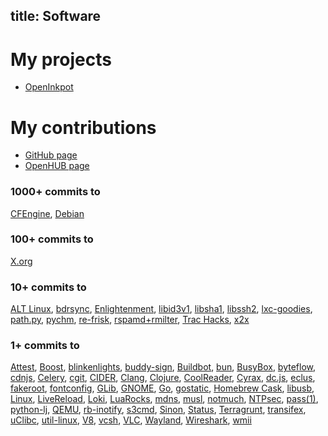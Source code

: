 title: Software
----

# My projects

* [OpenInkpot](https://wiki.mobileread.com/wiki/Openinkpot)

# My contributions

* [GitHub page](https://github.com/dottedmag/)
* [OpenHUB page](https://www.openhub.net/accounts/dottedmag/positions)

### 1000+ commits to

[CFEngine](https://github.com/cfengine/core/graphs/contributors),
[Debian](https://qa.debian.org/developer.php?login=Mikhail+Gusarov)

### 100+ commits to

[X.org](https://www.x.org/wiki/)

### 10+ commits to

[ALT Linux](http://www.altlinux.com/),
[bdrsync](https://github.com/dottedmag/bdrsync),
[Enlightenment](https://www.enlightenment.org/),
[libid3v1](https://github.com/dottedmag/libid3v1),
[libsha1](https://github.com/dottedmag/libsha1),
[libssh2](https://www.libssh2.org/),
[lxc-goodies](https://github.com/mborromeo/lxc-goodies),
[path.py](https://pypi.python.org/pypi/path.py),
[pychm](https://github.com/dottedmag/pychm),
[re-frisk](https://github.com/flexsurfer/re-frisk),
[rspamd+rmilter](https://rspamd.com/),
[Trac&nbsp;Hacks](https://trac-hacks.org/),
[x2x](https://github.com/dottedmag/x2x)

### 1+ commits to

[Attest](https://pythonhosted.org/Attest/),
[Boost](https://www.boost.org/),
[blinkenlights](https://justine.lol/blinkenlights/),
[buddy-sign](https://github.com/funcool/buddy-sign),
[Buildbot](https://buildbot.net/),
[bun](https://bun.sh),
[BusyBox](https://busybox.net/),
[byteflow](https://bitbucket.org/piranha/byteflow/wiki/Home),
[cdnjs](https://cdnjs.com/),
[Celery](http://www.celeryproject.org/),
[cgit](https://git.zx2c4.com/cgit/),
[CIDER](https://github.com/clojure-emacs/cider),
[Clang](https://clang.llvm.org),
[Clojure](https://clojure.org/),
[CoolReader](https://sourceforge.net/projects/crengine/),
[Cyrax](https://github.com/piranha/cyrax),
[dc.js](https://dc-js.github.io/dc.js/),
[eclus](https://github.com/goerlang/eclus),
[fakeroot](https://wiki.debian.org/FakeRoot),
[fontconfig](https://www.freedesktop.org/wiki/Software/fontconfig/),
[GLib](https://developer.gnome.org/glib/),
[GNOME](https://www.gnome.org/),
[Go](https://golang.org),
[gostatic](https://github.com/piranha/gostatic),
[Homebrew&nbsp;Cask](https://caskroom.github.io/),
[libusb](http://libusb.info/),
[Linux](https://www.kernel.org/),
[LiveReload](http://livereload.com/),
[Loki](https://grafana.com/oss/loki/),
[LuaRocks](https://luarocks.org/),
[mdns](https://github.com/asim/mdns/),
[musl](https://www.musl-libc.org/),
[notmuch](https://notmuchmail.org/),
[NTPsec](https://www.ntpsec.org/),
[pass(1)](https://www.passwordstore.org/),
[python-lj](https://github.com/daniilr/python-lj),
[QEMU](https://www.qemu.org/),
[rb-inotify](https://github.com/nex3/rb-inotify),
[s3cmd](http://s3tools.org/s3cmd),
[Sinon](http://sinonjs.org/),
[Status](https://status.im),
[Terragrunt](https://github.com/gruntwork-io/terragrunt),
[transifex](https://www.transifex.com/),
[uClibc](https://uclibc.org/),
[util-linux](https://git.kernel.org/cgit/utils/util-linux/util-linux.git),
[V8](https://developers.google.com/v8/),
[vcsh](https://github.com/RichiH/vcsh),
[VLC](https://www.videolan.org/vlc/index.html),
[Wayland](https://wayland.freedesktop.org),
[Wireshark](https://gitlab.com/wireshark/wireshark),
[wmii](https://code.google.com/archive/p/wmii/)
